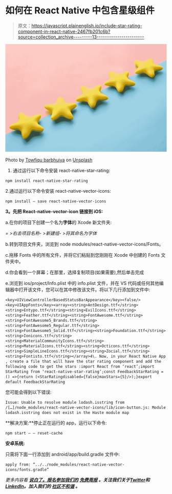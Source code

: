 # 如何在 React Native 中包含星级组件

> 原文：<https://javascript.plainenglish.io/include-star-rating-component-in-react-native-2467fb201c6b?source=collection_archive---------13----------------------->

![](img/47d9962e0ecf6da5e1ca54fe87991fc8.png)

Photo by [Towfiqu barbhuiya](https://unsplash.com/@towfiqu999999?utm_source=medium&utm_medium=referral) on [Unsplash](https://unsplash.com?utm_source=medium&utm_medium=referral)

1.  通过运行以下命令安装 react-native-star-rating:

```
npm install react-native-star-rating
```

2.通过运行以下命令安装 react-native-vector-icons:

```
npm install — save react-native-vector-icons
```

**3。先把 React-native-vector-icon 链接到 iOS:**

a.在你的项目下创建一个名为**字体**的 Xcode 新文件夹:

*= >右击项目名称- >新建组- >将其命名为字体*

b.转到项目文件夹，浏览到 node modules/react-native-vector-icons/Fonts。

c.拖移 Fonts 中的所有文件，并将它们粘贴到您刚刚在 Xcode 中创建的 Fonts 文件夹中。

d.你会看到一个屏幕；在那里，选择复制项目(如果需要),然后单击完成

e.浏览到 ios/project/Info.plist 中的 info.plist 文件，并在 VS 代码或任何其他编辑器中打开该文件，您可以在其中修改该文件。将以下几行添加到文件中:

```
<key>UIViewControllerBasedStatusBarAppearance</key><false/><key>UIAppFonts</key><array><string>AntDesign.ttf</string><string>Entypo.ttf</string><string>EvilIcons.ttf</string><string>Feather.ttf</string><string>FontAwesome.ttf</string><string>FontAwesome5_Brands.ttf</string><string>FontAwesome5_Regular.ttf</string><string>FontAwesome5_Solid.ttf</string><string>Foundation.ttf</string><string>Ionicons.ttf</string><string>MaterialCommunityIcons.ttf</string><string>MaterialIcons.ttf</string><string>Octicons.ttf</string><string>SimpleLineIcons.ttf</string><string>Zocial.ttf</string><string>Fontisto.ttf</string></array>4\. Now, in your React Native App , create a file that will have the star rating component and add the following code to get the stars :import React from ‘react’;import StarRating from ‘react-native-star-rating’;const FeedbackStarRating = () =>{return (<StarRatingdisabled={false}maxStars={5}/>);}export default FeedbackStarRating
```

您可能会得到以下错误:

```
Issue: Unable to resolve module lodash.isstring from /[…]/node_modules/react-native-vector-icons/lib/icon-button.js: Module lodash.isstring does not exist in the Haste module map
```

**解决方案:**停止正在运行的 app，运行以下命令:

```
npm start — — reset-cache
```

**安卓系统:**

只需将下面一行添加到 android/app/build.gradle 文件中:

```
apply from: “../../node_modules/react-native-vector-icons/fonts.gradle”
```

*更多内容看* [***说白了。报名参加我们的***](https://plainenglish.io/) **[***免费周报***](http://newsletter.plainenglish.io/) *。关注我们关于*[***Twitter***](https://twitter.com/inPlainEngHQ)*和*[***LinkedIn***](https://www.linkedin.com/company/inplainenglish/)*。加入我们的* [***社区不和谐***](https://discord.gg/GtDtUAvyhW) *。***